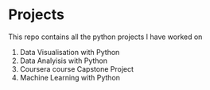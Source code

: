 # Projects
This repo contains all the python projects I have worked on
1) Data Visualisation with Python
2) Data Analyisis with Python
3) Coursera course Capstone Project
4) Machine Learning with Python
